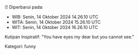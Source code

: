 ⏰ Diperbarui pada:
- WIB: Senin, 14 Oktober 2024 14.26.10 UTC
- WITA: Senin, 14 Oktober 2024 15.26.10 UTC
- WIT: Senin, 14 Oktober 2024 16.26.10 UTC

Kutipan Inspiratif:
"You have eyes my dear but you cannot see."


Kategori: funny

